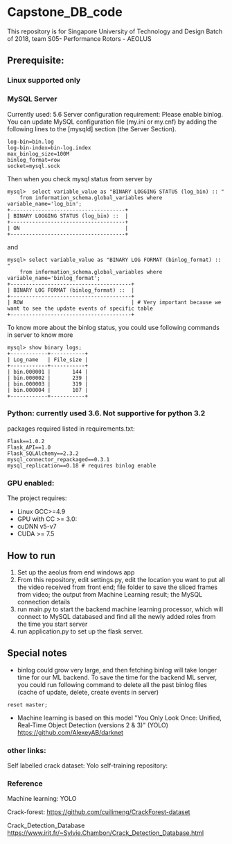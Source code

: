 # Capstone_DB_code
This repository is for Singapore University of Technology and Design Batch of 2018, team S05- Performance Rotors - AEOLUS

## Prerequisite:
### Linux supported only

### MySQL Server
Currently used: 5.6
Server configuration requirement:
Please enable binlog. 
You can update MySQL configuration file (my.ini or my.cnf)  by adding the following lines to the [mysqld] section (the Server Section).
```
log-bin=bin.log
log-bin-index=bin-log.index
max_binlog_size=100M
binlog_format=row
socket=mysql.sock
```

Then when you check mysql status from server by 
```
mysql>  select variable_value as "BINARY LOGGING STATUS (log_bin) :: " 
    from information_schema.global_variables where variable_name='log_bin';
+-------------------------------------+
| BINARY LOGGING STATUS (log_bin) ::  |
+-------------------------------------+
| ON                                  |
+-------------------------------------+
```
and 
```
mysql> select variable_value as "BINARY LOG FORMAT (binlog_format) :: " 
    from information_schema.global_variables where variable_name='binlog_format';
+---------------------------------------+
| BINARY LOG FORMAT (binlog_format) ::  |
+---------------------------------------+
| ROW                                   | # Very important because we want to see the update events of specific table
+---------------------------------------+
```
To know more about the binlog status, you could use following commands in server to know more 
```
mysql> show binary logs;
+------------+-----------+
| Log_name   | File_size |
+------------+-----------+
| bin.000001 |       144 |
| bin.000002 |       239 |
| bin.000003 |       319 |
| bin.000004 |       107 |
+------------+-----------+
```


### Python: currently used 3.6. Not supportive for python 3.2
packages required listed in requirements.txt:
```
Flask==1.0.2
Flask_API==1.0
Flask_SQLAlchemy==2.3.2
mysql_connector_repackaged==0.3.1
mysql_replication==0.18 # requires binlog enable
```

### GPU enabled:
The project requires:
* Linux GCC>=4.9
* GPU with CC >= 3.0:
* cuDNN v5-v7
* CUDA >= 7.5

## How to run
1. Set up the aeolus from end windows app
2. From this repository, edit settings.py, edit the location you want to put all the video received from front end; 
  file folder to save the sliced frames from video;
  the output from Machine Learning result;
  the MySQL connection details
3. run main.py to start the backend machine learning processor, which will connect to MySQL databased and find all the newly added roles from the time you start server
4. run application.py to set up the flask server.

## Special notes
* binlog could grow very large, and then fetching binlog will take longer time for our ML backend. To save the time for the backend ML server, you could run following command to delete all the past binlog files (cache of update, delete, create events in server)
```
reset master;
```

* Machine learning is based on this model
"You Only Look Once: Unified, Real-Time Object Detection (versions 2 & 3)" (YOLO)
https://github.com/AlexeyAB/darknet

### other links:
Self labelled crack dataset: 
Yolo self-training repository: 

### Reference
Machine learning:
YOLO

Crack-forest: https://github.com/cuilimeng/CrackForest-dataset

Crack_Detection_Database https://www.irit.fr/~Sylvie.Chambon/Crack_Detection_Database.html


